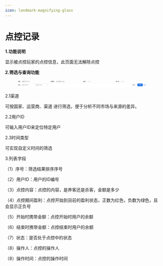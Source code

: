 ```yaml
---
icon: landmark-magnifying-glass
---
```


# 点控记录

**1.功能说明**

显示被点控玩家的点控信息，此页面无法解除点控

**2.筛选与查询功能**

<figure><img src="../.gitbook/assets/image (189).png" alt=""><figcaption></figcaption></figure>

2.1渠道

可按国家、运营商、渠道 进行筛选，便于分析不同市场与来源的差异。

2.2用户ID

可输入用户ID来定位特定用户

2.3时间类型

可实现自定义时间的筛选

3.列表字段

（1）序号：筛选结果排序序号

（2）用户ID：用户的ID编号

（3）点控内容：点控的内容，是养客还是杀客，金额是多少

（4）点控期间盈利：点控开始到目前的盈利状态，正数为红色，负数为绿色，且会显示正负号

（5）开始时携带金额：点控开始时用户的余额

（6）结束时携带金额：点控结束时用户的余额

（7）状态：是否处于点控中的状态

（8）操作人：点控的操作人

（8）操作时间：点控的操作时间
